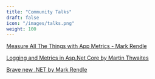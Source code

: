 ```yaml
---
title: "Community Talks"
draft: false
icon: "/images/talks.png"
weight: 100
---
```


<i class="fa fa-hand-o-right"></i> [Measure All The Things with App Metrics - Mark Rendle](https://www.youtube.com/watch?v=YJgBAiPlG3k)

<i class="fa fa-hand-o-right"></i> [Logging and Metrics in Asp.Net Core by Martin Thwaites](https://www.youtube.com/watch?v=8vmhzV42hI8)

<i class="fa fa-hand-o-right"></i> [Brave new .NET by Mark Rendle](https://channel9.msdn.com/Events/NDC/NDC-Oslo-2017/BRK09)
